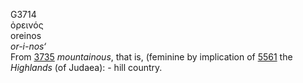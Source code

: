 <body>
  <p>G3714<br>  ὀρεινός  <br> oreinos  <br><i>or-i-nos‘ </i><br>From <a href="g3735.htm">3735</a>  <i>mountainous</i>, that is, (feminine by implication of <a href="g5561.htm">5561</a>  the <i>Highlands</i> (of Judaea): - hill country.<br></p>
 </body>